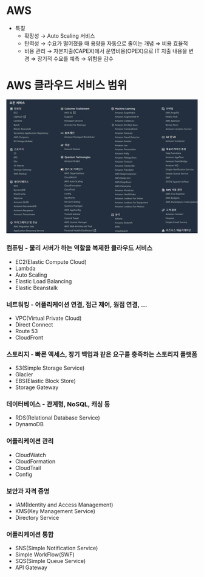 # AWS

- 특징
  - 확장성 → Auto Scaling 서비스 
  - 탄력성 → 수요가 떨어졌을 때 용량을 자동으로 줄이는 개념 ⇒ 비용 효율적
  - 비용 관리 → 자본지출(CAPEX)에서 운영비용(OPEX)으로 IT 지출 내용을 변경 ⇒ 장기적 수요를 예측 → 위험을 감수



# AWS 클라우드 서비스 범위

![img](00_AWS.assets/lhYOEIYbryDOE5dGOt8wrJpOddAc-KKDHyXDxsHwiEhRsybO5VndGLrzNtzCalr8igyUprjA0PJTX0YoXUksoqpIPcdWjLKVGNHGON_cDR66rKpz5HqflzHdnvj4N7tNAlw6ScGB)

### 컴퓨팅 - 물리 서버가 하는 역할을 복제한 클라우드 서비스

- EC2(Elastic Compute Cloud)
- Lambda
- Auto Scaling
- Elastic Load Balancing
- Elastic Beanstalk



### 네트워킹 - 어플리케이션 연결, 접근 제어, 원접 연결, … 

- VPC(Virtual Private Cloud)
- Direct Connect
- Route 53
- CloudFront



### 스토리지 - 빠른 액세스, 장기 백업과 같은 요구를 충족하는 스토리지 플랫폼

- S3(Simple Storage Service)
- Glacier
- EBS(Elastic Block Store)
- Storage Gateway



### 데이터베이스 - 관계형, NoSQL, 캐싱 등

- RDS(Relational Database Service)
- DynamoDB



### 어플리케이션 관리

- CloudWatch
- CloudFormation
- CloudTrail
- Config



### 보안과 자격 증명

- IAM(Identity and Access Management)
- KMS(Key Management Service)
- Directory Service



### 어플리케이션 통합

- SNS(Simple Notification Service)
- Simple WorkFlow(SWF)
- SQS(Simple Queue Service)
- API Gateway